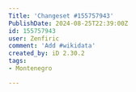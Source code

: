 ```yaml
---
Title: 'Changeset #155757943'
PublishDate: 2024-08-25T22:39:00Z
id: 155757943
user: Zenfiric
comment: 'Add #wikidata'
created_by: iD 2.30.2
tags:
- Montenegro

---
```

